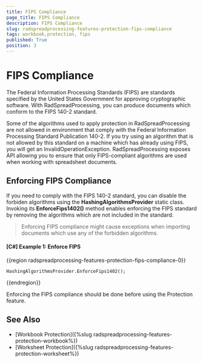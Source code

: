 ```yaml
---
title: FIPS Compliance
page_title: FIPS Compliance
description: FIPS Compliance
slug: radspreadprocessing-features-protection-fips-compliance
tags: workbook,protection, fips
published: True
position: 3
---
```


# FIPS Compliance

The Federal Information Processing Standards (FIPS) are standards specified by the United States Government for approving cryptographic software. With RadSpreadProcessing, you can produce documents which conform to the FIPS 140-2 standard.

Some of the algorithms used to apply protection in RadSpreadProcessing are not allowed in environment that comply with the Federal Information Processing Standard Publication 140-2. If you try using an algorithm that is not allowed by this standard on a machine which has already using FIPS, you will get an InvalidOperationException. RadSpreadProcessing exposes API allowing you to ensure that only FIPS-compliant algorithms are used when working with spreadsheet documents.

## Enforcing FIPS Compliance

If you need to comply with the FIPS 140-2 standard, you can disable the forbiden algorithms using the **HashingAlgorithmsProvider** static class. Invoking its **EnforceFips1402()** method enables enforcing the FIPS standard by removing the algorithms which are not included in the standard. 

>Enforcing FIPS compliance might cause exceptions when importing documents which use any of the forbidden algorithms. 


#### [C#] Example 1: Enforce FIPS
{{region radspreadprocessing-features-protection-fips-compliance-0}}

    HashingAlgorithmsProvider.EnforceFips1402();
{{endregion}}

Enforcing the FIPS compliance should be done before using the Protection feature.


## See Also

 * [Workbook Protection]({%slug radspreadprocessing-features-protection-workbook%})
 * [Worksheet Protection]({%slug radspreadprocessing-features-protection-worksheet%})
 